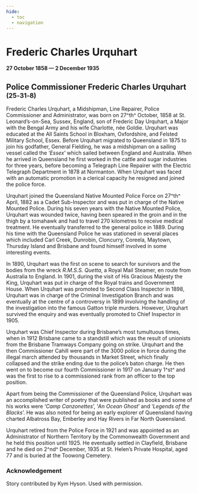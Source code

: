 ```yaml
---
hide:
  - toc
  - navigation 
---
```


# Frederic Charles Urquhart


**27 October 1858 — 2 December 1935**

## Police Commissioner Frederic Charles Urquhart  <small>(25‑31‑8)</small>

Frederic Charles Urquhart, a Midshipman, Line Repairer, Police Commissioner and Administrator, was born on 27^th^ October, 1858 at St. Leonard’s-on-Sea, Sussex, England, son of Frederic Day Urquhart, a Major with the Bengal Army and his wife Charlotte, née Goldie. Urquhart was educated at the All Saints School in Bloxham, Oxfordshire, and Felsted Military School, Essex. Before Urquhart migrated to Queensland in 1875 to join his godfather, General Fielding, he was a midshipman on a sailing vessel called the ‘*Essex*’ which sailed between England and Australia.  When he arrived in Queensland he first worked in the cattle and sugar industries for three years, before becoming a Telegraph Line Repairer with the Electric Telegraph Department in 1878 at Normanton. When Urquhart was faced with an automatic promotion in a clerical capacity he resigned and joined the police force.

Urquhart joined the Queensland Native Mounted Police Force on 27^th^ April, 1882 as a Cadet Sub-Inspector and was put in charge of the Native Mounted Police. During his seven years with the Native Mounted Police, Urquhart was wounded twice, having been speared in the groin and in the thigh by a tomahawk and had to travel 270 kilometres to receive medical treatment. He eventually transferred to the general police in 1889.  During his time with the Queensland Police he was stationed in several places which included Carl Creek, Dunrobin, Cloncurry, Coreela, Maytown, Thursday Island and Brisbane and found himself involved in some interesting events.

In 1890, Urquhart was the first on scene to search for survivors and the bodies from the wreck *R.M.S.S. Quetta*, a Royal Mail Steamer, en route from Australia to England.  In 1901, during the visit of His Gracious Majesty the King, Urquhart was put in charge of the Royal trains and Government House. When Urquhart was promoted to Second Class Inspector in 1898, Urquhart was in charge of the Criminal Investigation Branch and was eventually at the centre of a controversy in 1899 involving the handling of the investigation into the famous Gatton triple murders.  However, Urquhart survived the enquiry and was eventually promoted to Chief Inspector in 1905.

Urquhart was Chief Inspector during Brisbane’s most tumultuous times, when in 1912 Brisbane came to a standstill which was the result of unionists from the Brisbane Tramways Company going on strike. Urquhart and the then Commissioner Cahill were part of the 3000 police in force during the illegal march attended by thousands in Market Street, which finally collapsed and the strike ending due to the police’s baton charge.  He then went on to become our fourth Commissioner in 1917 on January 1^st^ and was the first to rise to a commissioned rank from an officer to the top position.

Apart from being the Commissioner of the Queensland Police, Urquhart was an accomplished writer of poetry that were published as books and some of his works were ‘*Camp Canzonettes*’, ‘*An Ocean Ghost*’ and ‘*Legends of the Blacks*’. He was also noted for being an early explorer of Queensland having charted Albatross Bay, Emberley and Hay Rivers in Far North Queensland.

Urquhart retired from the Police Force in 1921 and was appointed as an Administrator of Northern Territory by the Commonwealth Government and he held this position until 1925.  He eventually settled in Clayfield, Brisbane and he died on 2^nd^ December, 1935 at St. Helen’s Private Hospital, aged 77 and is buried at the Toowong Cemetery.
 
### Acknowledgement

Story contributed by Kym Hyson. Used with permission.
